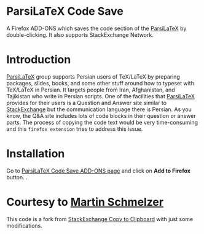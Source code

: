 # ParsiLaTeX Code Save
A Firefox ADD-ONS which saves the code section of the [ParsiLaTeX](qa.parsilatex.com) by double-clicking.
It also supports StackExchange Network.

# Introduction

[ParsiLaTeX](parsilantex.com) group supports  Persian users of TeX/LaTeX by preparing packages, slides, books, and some other stuff around how to typeset with TeX/LaTeX in Persian. It targets people from Iran, Afghanistan, and Tajikistan who write in Persian scripts. One of the facilities that [ParsiLaTeX](parsilantex.com) provides for their users is a Question and Answer site similar to [StackExchange](tex.stackexchange.com) but the communication language there is Persian. As you know, the Q&A site includes lots of code blocks in their question or answer parts. The process of copying the code text would be very time-consuming and this `firefox extension` tries to address this issue. 


# Installation

Go to [ParsiLaTeX Code Save ADD-ONS page](https://addons.mozilla.org/en-US/firefox/addon/parsilatex-code-save/) and click on **Add to Firefox** button. . 


# Courtesy to [Martin Schmelzer](https://addons.mozilla.org/en-US/firefox/user/13904961/?utm_source=firefox-browser&utm_medium=firefox-browser&utm_content=addons-manager-user-profile-link)
This code is a fork from [StackExchange Copy to Clipboard](https://addons.mozilla.org/en-US/firefox/addon/stackexchangecopytoclipboard/) with just some modifications. 

